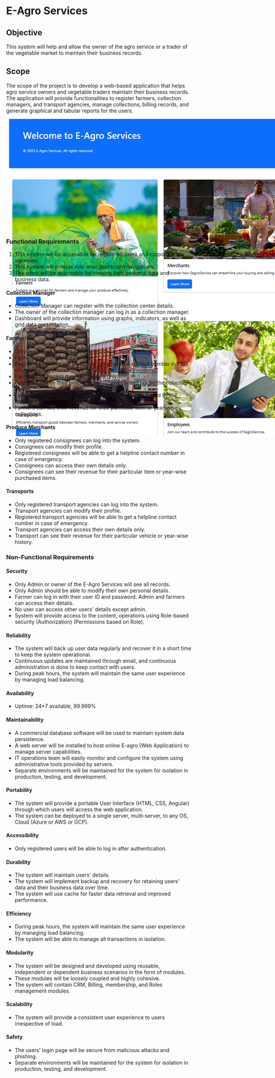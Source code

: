 # E-Agro Services

## Objective
This system will help and allow the owner of the agro service or a trader of the vegetable market to maintain their business records.

## Scope
The scope of the project is to develop a web-based application that helps agro service owners and vegetable traders maintain their business records. The application will provide functionalities to register farmers, collection managers, and transport agencies, manage collections, billing records, and generate graphical and tabular reports for the users.

<div style="height:300px; width:1000px">
<img src="./md.png" alt="E-Agro Services">

</div>

### Functional Requirements

1. This system will be accessible for registered users and corporate agencies.
2. This system will provide role-wise dashboard navigations.
3. The users will be accessible for viewing their personal data and business data.

#### Collection Manager
- Collection Manager can register with the collection center details.
- The owner of the collection manager can log in as a collection manager.
- Dashboard will provide information using graphs, indicators, as well as grid data presentation.

#### Farmer
- Only registered farmers can log into the system.
- Farmers can modify their profile.
- Registered farmers will be able to get a helpline contact number in case of emergency.
- Farmers can access their own details only.
- Farmers can see their history of collections carried out by the collection center.
- Farmers can see their payments against the collections paid by the merchant.
- Farmers can see their revenue for their particular item or year-wise collections.

#### Produce Merchants
- Only registered consignees can log into the system.
- Consignees can modify their profile.
- Registered consignees will be able to get a helpline contact number in case of emergency.
- Consignees can access their own details only.
- Consignees can see their revenue for their particular item or year-wise purchased items.

#### Transports
- Only registered transport agencies can log into the system.
- Transport agencies can modify their profile.
- Registered transport agencies will be able to get a helpline contact number in case of emergency.
- Transport agencies can access their own details only.
- Transport can see their revenue for their particular vehicle or year-wise history.

### Non-Functional Requirements

#### Security
- Only Admin or owner of the E-Agro Services will see all records.
- Only Admin should be able to modify their own personal details.
- Farmer can log in with their user ID and password. Admin and farmers can access their details.
- No user can access other users' details except admin.
- System will provide access to the content, operations using Role-based security (Authorization) (Permissions based on Role).

#### Reliability
- The system will back up user data regularly and recover it in a short time to keep the system operational.
- Continuous updates are maintained through email, and continuous administration is done to keep contact with users.
- During peak hours, the system will maintain the same user experience by managing load balancing.

#### Availability
- Uptime: 24*7 available, 99.999%

#### Maintainability
- A commercial database software will be used to maintain system data persistence.
- A web server will be installed to host online E-agro (Web Application) to manage server capabilities.
- IT operations team will easily monitor and configure the system using administrative tools provided by servers.
- Separate environments will be maintained for the system for isolation in production, testing, and development.

#### Portability
- The system will provide a portable User Interface (HTML, CSS, Angular) through which users will access the web application.
- The system can be deployed to a single server, multi-server, to any OS, Cloud (Azure or AWS or GCP).

#### Accessibility
- Only registered users will be able to log in after authentication.

#### Durability
- The system will maintain users' details.
- The system will implement backup and recovery for retaining users' data and their business data over time.
- The system will use cache for faster data retrieval and improved performance.

#### Efficiency
- During peak hours, the system will maintain the same user experience by managing load balancing.
- The system will be able to manage all transactions in isolation.

#### Modularity
- The system will be designed and developed using reusable, independent or dependent business scenarios in the form of modules.
- These modules will be loosely coupled and highly cohesive.
- The system will contain CRM, Billing, membership, and Roles management modules.

#### Scalability
- The system will provide a consistent user experience to users irrespective of load.

#### Safety
- The users' login page will be secure from malicious attacks and phishing.
- Separate environments will be maintained for the system for isolation in production, testing, and development.
